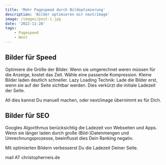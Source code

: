 ```yaml
---
title: 'Mehr Pagespeed durch Bildoptimierung'
description: 'Bilder optimieren mit next/image'
image: /images/post-1.jpg
date: '2022-11-28'
tags: 
    - Pagespeed
    - Next
---
```


## Bilder für Speed
Optimiere die Größe der Bilder.
Wenn sie umgerechnet weren müssen für die Anzeige, kostet das Zeit.
Wähle eine passende Kompression. Kleine Bilder laden deutlich schneller.
Lazy Loading Technik: Lade die Bilder erst, wenn sie auf der Seite sichtbar werden. Dies verkürzt die initiale Ladezeit der Seite.

All dies kannst Du manuell machen, oder next/image übernimmt es für Dich.

## Bilder für SEO
Googles Algorithmus berücksichtig die Ladezeit von Webseiten und Apps. Wenn sie länger laden durch große (Bild-)Datenmengen und Umrechnungsprozesse, beeinflusst dies Dein Ranking negativ. 

Mit optimierten Bildern verbesserst Du die Ladezeit Deiner Seite.

mail AT christopherneis.de